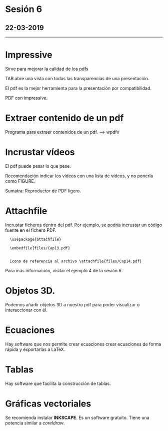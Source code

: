 # Sesión 6
## 22-03-2019

---

# Impressive

Sirve para mejorar la calidad de los pdfs

TAB abre una vista con todas las transparencias de una presentación.

El pdf es la mejor herramienta para la presentación por compatibilidad.

PDF con impressive.


# Extraer contenido de un pdf

Programa para extraer contenidos de un pdf. --> wpdfx

# Incrustar vídeos

El pdf puede pesar lo que pese.

Recomendación indicar los vídeos con una lista de vídeos, y no ponerla como FIGURE.


Sumatra: Reproductor de PDF ligero.


# Attachfile

Incrustar ficheros dentro del pdf. Por ejemplo, se podría incrustar un código fuente en el fichero PDF.


      \usepackage{attachfile}

      \embedfile{files/Cap13.pdf}


      Icono de referencia al archivo \attachfile{files/Cap14.pdf}

Para más información, visitar el ejemplo 4 de la sesión 6.

# Objetos 3D.


Podemos añadir objetos 3D a nuestro pdf para poder visualizar o interaccionar con él.

# Ecuaciones

Hay software que nos permite crear ecuaciones crear ecuaciones de forma rápida y exportarlas a LaTeX.

# Tablas

Hay software que facilita la construcción de tablas.

# Gráficas vectoriales

Se recomienda instalar **INKSCAPE**. Es un software gratuito. Tiene una potencia similar a *coreldraw*.
